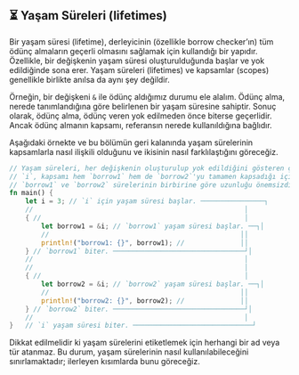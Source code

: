 ## ⏳ Yaşam Süreleri (lifetimes)

Bir yaşam süresi (lifetime), derleyicinin (özellikle borrow checker’ın) tüm ödünç almaların geçerli olmasını sağlamak için kullandığı bir yapıdır. Özellikle, bir değişkenin yaşam süresi oluşturulduğunda başlar ve yok edildiğinde sona erer. Yaşam süreleri (lifetimes) ve kapsamlar (scopes) genellikle birlikte anılsa da aynı şey değildir.

Örneğin, bir değişkeni `&` ile ödünç aldığımız durumu ele alalım. Ödünç alma, nerede tanımlandığına göre belirlenen bir yaşam süresine sahiptir. Sonuç olarak, ödünç alma, ödünç veren yok edilmeden önce biterse geçerlidir. Ancak ödünç almanın kapsamı, referansın nerede kullanıldığına bağlıdır.

Aşağıdaki örnekte ve bu bölümün geri kalanında yaşam sürelerinin kapsamlarla nasıl ilişkili olduğunu ve ikisinin nasıl farklılaştığını göreceğiz.

```rust
// Yaşam süreleri, her değişkenin oluşturulup yok edildiğini gösteren çizgilerle belirtilmiştir.
// `i`, kapsamı hem `borrow1` hem de `borrow2`'yu tamamen kapsadığı için en uzun yaşam süresine sahiptir. 
// `borrow1` ve `borrow2` sürelerinin birbirine göre uzunluğu önemsizdir çünkü birbirinden ayrıdırlar.
fn main() {
    let i = 3; // `i` için yaşam süresi başlar. ────────────────┐
    //                                                     │
    { //                                                   │
        let borrow1 = &i; // `borrow1` yaşam süresi başlar. ──┐│
        //                                                ││
        println!("borrow1: {}", borrow1); //              ││
    } // `borrow1` biter. ─────────────────────────────────┘│
    //                                                     │
    //                                                     │
    { //                                                   │
        let borrow2 = &i; // `borrow2` yaşam süresi başlar. ──┐│
        //                                                ││
        println!("borrow2: {}", borrow2); //              ││
    } // `borrow2` biter. ─────────────────────────────────┘│
    //                                                     │
}   // `i` yaşam süresi biter. ──────────────────────────────┘ 
```

Dikkat edilmelidir ki yaşam sürelerini etiketlemek için herhangi bir ad veya tür atanmaz. Bu durum, yaşam sürelerinin nasıl kullanılabileceğini sınırlamaktadır; ilerleyen kısımlarda bunu göreceğiz.
